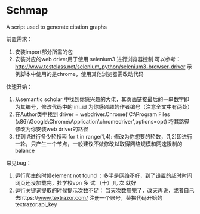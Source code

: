 # Schmap
A script used to generate citation graphs

前置需求：
1. 安装import部分所需的包
2. 安装对应的web driver用于使用 selenium3 进行浏览器控制 可以参考：http://www.testclass.net/selenium_python/selenium3-browser-driver 示例脚本中使用的是chrome，使用其他浏览器需改动代码

快速开始：
1. 从semantic scholar 中找到你感兴趣的大佬，其页面链接最后的一串数字即为其编号，修改代码中的 ini_id 为你感兴趣的作者编号（注意全文中有两处）
2. 在Author类中找到 driver = webdriver.Chrome('C:\Program Files (x86)\Google\Chrome\Application\chromedriver',options=opt) 将其路径修改为你安装web driver的路径
3. 找到 #进行多少轮搜索 for t in range(1,4): 修改为你想要的轮数，(1,2)即进行一轮，只产生一个节点，一般建议不做修改以取得网络规模和网速限制的balance

常见bug：
1. 运行爬虫的时候element not found ：多半是网络不好，到了设置的超时时间网页还没加载完，挂学校vpn 多 试 （十）几 次 就好
2. 运行关键词提取的时候提示次数不足： 当天次数用完了，改天再说，或者自己去https://www.textrazor.com/ 注册一个账号，替换代码开始的textrazor.api_key
